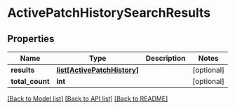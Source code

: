# ActivePatchHistorySearchResults

## Properties
Name | Type | Description | Notes
------------ | ------------- | ------------- | -------------
**results** | [**list[ActivePatchHistory]**](ActivePatchHistory.md) |  | [optional] 
**total_count** | **int** |  | [optional] 

[[Back to Model list]](../README.md#documentation-for-models) [[Back to API list]](../README.md#documentation-for-api-endpoints) [[Back to README]](../README.md)


